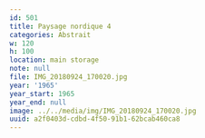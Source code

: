 ```yaml
---
id: 501
title: Paysage nordique 4
categories: Abstrait
w: 120
h: 100
location: main storage
note: null
file: IMG_20180924_170020.jpg
year: '1965'
year_start: 1965
year_end: null
image: ../../media/img/IMG_20180924_170020.jpg
uuid: a2f0403d-cdbd-4f50-91b1-62bcab460ca8
---
```


